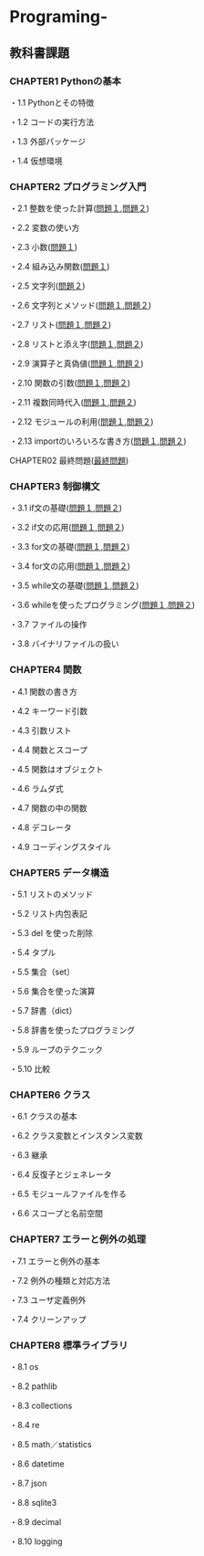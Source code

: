 # Programing-

## 教科書課題

### CHAPTER1 Pythonの基本

・1.1 Pythonとその特徴

・1.2 コードの実行方法

・1.3 外部パッケージ

・1.4 仮想環境

### CHAPTER2 プログラミング入門
・2.1 整数を使った計算([問題１](CHAPTER02/Q2_1_1.py),[問題２](CHAPTER02/Q2_1_2.py))

・2.2 変数の使い方

・2.3 小数([問題１](CHAPTER02/Q2_3_1.py))

・2.4 組み込み関数([問題１](CHAPTER02/Q2_4_1.py))

・2.5 文字列([問題２](CHAPTER02/Q2_5_2.py))

・2.6 文字列とメソッド([問題１](CHAPTER02/Q2_6_1.py),[問題２](CHAPTER02/Q2_6_2.py))

・2.7 リスト([問題１](CHAPTER02/Q2_7_1.py),[問題２](CHAPTER02/Q2_7_2.py))

・2.8 リストと添え字([問題１](CHAPTER02/Q2_8_1.py),[問題２](CHAPTER02/Q2_8_2.py))

・2.9 演算子と真偽値([問題１](CHAPTER02/Q2_9_1.py),[問題２](CHAPTER02/Q2_9_2.py))

・2.10 関数の引数([問題１](CHAPTER02/Q2_10_1.py),[問題２](CHAPTER02/Q2_10_2.py))

・2.11 複数同時代入([問題１](CHAPTER02/Q2_11_1.py),[問題２](CHAPTER02/Q2_11_2.py))

・2.12 モジュールの利用([問題１](CHAPTER02/Q2_12_1.py),[問題２](CHAPTER02/Q2_12_2.py))

・2.13 importのいろいろな書き方([問題１](CHAPTER02/Q2_13_1.py),[問題２](CHAPTER02/Q2_13_2.py))

CHAPTER02 最終問題([最終問題](CHAPTER02/Q2_TEST.py))

### CHAPTER3 制御構文
・3.1 if文の基礎([問題１](CHAPTER03/Q3_1_1.py),[問題２](CHAPTER03/Q3_1_2.py))

・3.2 if文の応用([問題１](CHAPTER03/Q3_2_1.py),[問題２](CHAPTER03/Q3_2_2.py))

・3.3 for文の基礎([問題１](CHAPTER03/Q3_3_1.py),[問題２](CHAPTER03/Q3_3_2.py))

・3.4 for文の応用([問題１](CHAPTER03/Q3_4_1.py),[問題２](CHAPTER03/Q3_4_2.py))

・3.5 while文の基礎([問題１](CHAPTER03/Q3_5_1.py),[問題２](CHAPTER03/Q3_5_2.py))

・3.6 whileを使ったプログラミング([問題１](CHAPTER03/Q3_6_1.py),[問題２](CHAPTER03/Q3_5_2.py))

・3.7 ファイルの操作

・3.8 バイナリファイルの扱い
### CHAPTER4 関数
・4.1 関数の書き方

・4.2 キーワード引数

・4.3 引数リスト

・4.4 関数とスコープ

・4.5 関数はオブジェクト

・4.6 ラムダ式

・4.7 関数の中の関数

・4.8 デコレータ

・4.9 コーディングスタイル
### CHAPTER5 データ構造
・5.1 リストのメソッド

・5.2 リスト内包表記

・5.3 del を使った削除

・5.4 タプル

・5.5 集合（set）

・5.6 集合を使った演算

・5.7 辞書（dict）

・5.8 辞書を使ったプログラミング

・5.9 ループのテクニック

・5.10 比較
### CHAPTER6 クラス
・6.1 クラスの基本

・6.2 クラス変数とインスタンス変数

・6.3 継承

・6.4 反復子とジェネレータ

・6.5 モジュールファイルを作る

・6.6 スコープと名前空間
### CHAPTER7 エラーと例外の処理
・7.1 エラーと例外の基本

・7.2 例外の種類と対応方法

・7.3 ユーザ定義例外

・7.4 クリーンアップ
### CHAPTER8 標準ライブラリ
・8.1 os

・8.2 pathlib

・8.3 collections

・8.4 re

・8.5 math／statistics

・8.6 datetime

・8.7 json

・8.8 sqlite3

・8.9 decimal

・8.10 logging

